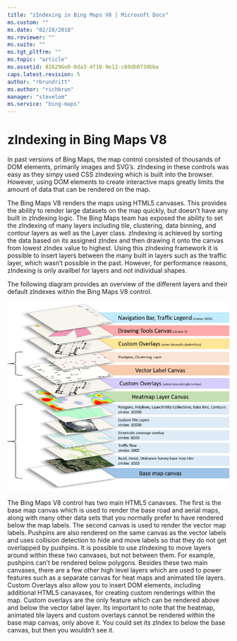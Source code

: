 ```yaml
---
title: "zIndexing in Bing Maps V8 | Microsoft Docs"
ms.custom: ""
ms.date: "02/28/2018"
ms.reviewer: ""
ms.suite: ""
ms.tgt_pltfrm: ""
ms.topic: "article"
ms.assetid: 816296e0-0da3-4f18-9e12-c69db0739bbe
caps.latest.revision: 5
author: "rbrundritt"
ms.author: "richbrun"
manager: "stevelom"
ms.service: "bing-maps"
---
```

# zIndexing in Bing Maps V8
In past versions of Bing Maps, the map control consisted of thousands of DOM elements, primarily images and SVG’s. zIndexing in these controls was easy as they simpy used CSS zIndexing which is built into the browser. However, using DOM elements to create interactive maps greatly limits the amount of data that can be rendered on the map. 

The Bing Maps V8 renders the maps using HTML5 canvases. This provides the ability to render large datasets on the map quickly, but doesn’t have any built in zIndexing logic. The Bing Maps team has exposed the ability to set the zIndexing of many layers including tile, clustering, data binning, and contour layers as well as the Layer class. zIndexing is achieved by sorting the data based on its assigned zIndex and then drawing it onto the canvas from lowest zIndex value to highest. Using this zIndexing framework it is possible to insert layers between the many built in layers such as the traffic layer, which wasn’t possible in the past. However, for performance reasons, zIndexing is only availbel for layers and not individual shapes.

The following diagram provides an overview of the different layers and their default zIndexes within the Bing Maps V8 control.

![BMV8_zIndexing_Nov16](../media/bmv8-zindexing-nov16.png)
 
The Bing Maps V8 control has two main HTML5 canavses. The first is the base map canvas which is used to render the base road and aerial maps, along with many other data sets that you normally prefer to have rendered below the map labels. The second canvas is used to render the vector map labels. Pushpins are also rendered on the same canvas as the vector labels and uses collision detection to hide and move labels so that they do not get overlapped by pushpins. It is possible to use zIndexing to move layers around within these two canvases, but not between them. For example, pushpins can’t be rendered below polygons. Besides these two main canvases, there are a few other high level layers which are used to power features such as a separate canvas for heat maps and animated tile layers. Custom Overlays also allow you to insert DOM elements, including additional HTML5 canavases, for creating custom renderings within the map. Custom overlays are the only feature which can be rendered above and below the vector label layer. Its important to note that the heatmap, animated tile layers and custom overlays cannot be rendered within the base map canvas, only above it. You could set its zIndex to below the base canvas, but then you wouldn’t see it. 
